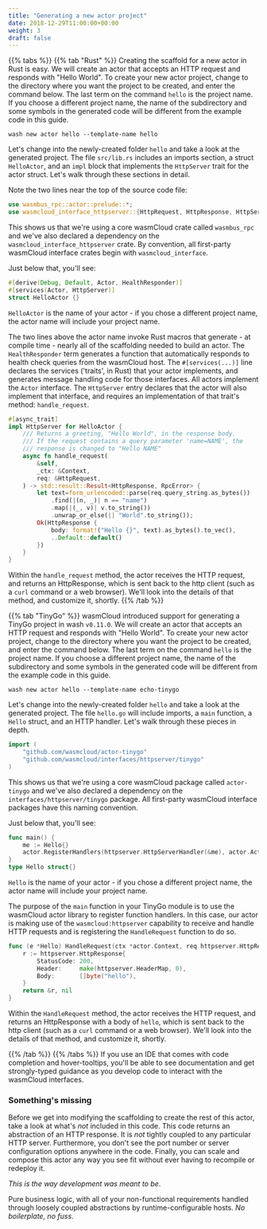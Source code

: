 ```yaml
---
title: "Generating a new actor project"
date: 2018-12-29T11:00:00+00:00
weight: 3
draft: false
---
```


{{% tabs %}}
{{% tab "Rust" %}}
Creating the scaffold for a new actor in Rust is easy. We will create an actor that accepts an HTTP request and responds with "Hello World". To create your new actor project, change to the directory where you want the project to be created, and enter the command below. The last term on the command `hello` is the project name. If you choose a different project name, the name of the subdirectory and some symbols in the generated code will be different from the example code in this guide.

```shell
wash new actor hello --template-name hello
```

Let's change into the newly-created folder `hello` and take a look at the generated project. The file `src/lib.rs` includes an imports section, a struct `HelloActor`, and an `impl` block that implements the `HttpServer` trait for the actor struct. Let's walk through these sections in detail.

Note the two lines near the top of the source code file:

```rust
use wasmbus_rpc::actor::prelude::*;
use wasmcloud_interface_httpserver::{HttpRequest, HttpResponse, HttpServer, HttpServerReceiver};
```
This shows us that we're using a core wasmCloud crate called `wasmbus_rpc` and we've also declared a dependency on the `wasmcloud_interface_httpserver` crate. By convention, all first-party wasmCloud interface crates begin with `wasmcloud_interface`.

Just below that, you'll see:

```rust
#[derive(Debug, Default, Actor, HealthResponder)]
#[services(Actor, HttpServer)]
struct HelloActor {}
```

`HelloActor` is the name of your actor - if you chose a different project name, the actor name will include your project name.

The two lines above the actor name invoke Rust macros that generate - at compile time - nearly all of the scaffolding needed to build an actor. The `HealthResponder` term generates a function that automatically responds to health check queries from the wasmCloud host. The `#[services(...)]` line declares the services ('traits', in Rust) that your actor implements, and generates message handling code for those interfaces. All actors implement the `Actor` interface. The `HttpServer` entry declares that the actor will also implement that interface, and requires an implementation of that trait's method: `handle_request`.
```rust
#[async_trait]
impl HttpServer for HelloActor {
    /// Returns a greeting, "Hello World", in the response body.
    /// If the request contains a query parameter 'name=NAME', the
    /// response is changed to "Hello NAME"
    async fn handle_request(
        &self,
        _ctx: &Context,
        req: &HttpRequest,
    ) -> std::result::Result<HttpResponse, RpcError> {
        let text=form_urlencoded::parse(req.query_string.as_bytes())
            .find(|(n, _)| n == "name")
            .map(|(_, v)| v.to_string())
            .unwrap_or_else(|| "World".to_string());
        Ok(HttpResponse {
            body: format!("Hello {}", text).as_bytes().to_vec(),
            ..Default::default()
        })
    }
}
```

Within the `handle_request` method, the actor receives the HTTP request, and returns an HttpResponse, which is sent back to the http client (such as a `curl` command or a web browser). We'll look into the details of that method, and customize it, shortly.
{{% /tab %}}

{{% tab "TinyGo" %}}
wasmCloud introduced support for generating a TinyGo project in wash `v0.11.0`. We will create an actor that accepts an HTTP request and responds with "Hello World". To create your new actor project, change to the directory where you want the project to be created, and enter the command below. The last term on the command `hello` is the project name. If you choose a different project name, the name of the subdirectory and some symbols in the generated code will be different from the example code in this guide.

```shell
wash new actor hello --template-name echo-tinygo
```

Let's change into the newly-created folder `hello` and take a look at the generated project. The file `hello.go` will include imports, a `main` function, a `Hello` struct, and an HTTP handler. Let's walk through these pieces in depth.

```go
import (
	"github.com/wasmcloud/actor-tinygo"
	"github.com/wasmcloud/interfaces/httpserver/tinygo"
)
```
This shows us that we're using a core wasmCloud package called `actor-tinygo` and we've also declared a dependency on the `interfaces/httpserver/tinygo` package. All first-party wasmCloud interface packages have this naming convention.

Just below that, you'll see:

```go
func main() {
	me := Hello{}
	actor.RegisterHandlers(httpserver.HttpServerHandler(&me), actor.ActorHandler(&me))
}
type Hello struct{}
```

`Hello` is the name of your actor - if you chose a different project name, the actor name will include your project name.

The purpose of the `main` function in your TinyGo module is to use the wasmCloud actor library to register function handlers. In this case, our actor is making use of the `wasmcloud:httpserver` capability to receive and handle HTTP requests and is registering the `HandleRequest` function to do so.

```go
func (e *Hello) HandleRequest(ctx *actor.Context, req httpserver.HttpRequest) (*httpserver.HttpResponse, error) {
	r := httpserver.HttpResponse{
		StatusCode: 200,
		Header:     make(httpserver.HeaderMap, 0),
		Body:       []byte("hello"),
	}
	return &r, nil
}
```

Within the `HandleRequest` method, the actor receives the HTTP request, and returns an HttpResponse with a body of `hello`, which is sent back to the http client (such as a `curl` command or a web browser). We'll look into the details of that method, and customize it, shortly.

{{% /tab %}}
{{% /tabs %}}
If you use an IDE that comes with code completion and hover-tooltips, you'll be able to see documentation and get strongly-typed guidance as you develop code to interact with the wasmCloud interfaces.

### Something's missing

Before we get into modifying the scaffolding to create the rest of this actor, take a look at what's _not_ included in this code. This code returns an abstraction of an HTTP response. It is _not_ tightly coupled to any particular HTTP server. Furthermore, you don't see the port number or server configuration options anywhere in the code. Finally, you can scale and compose this actor any way you see fit without ever having to recompile or redeploy it.

_This is the way development was meant to be_.

Pure business logic, with all of your non-functional requirements handled through loosely coupled abstractions by runtime-configurable hosts. _No boilerplate, no fuss_.